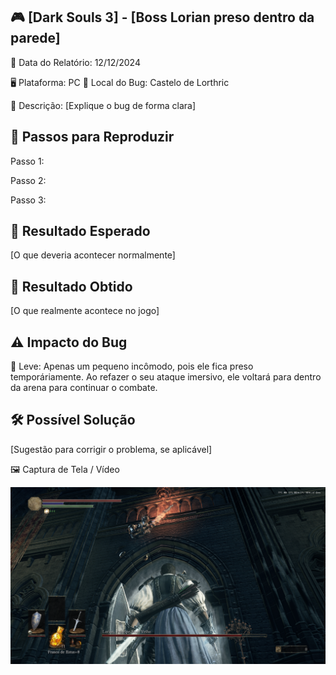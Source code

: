 ## 🎮 [Dark Souls 3] - [Boss Lorian preso dentro da parede] 

📅 Data do Relatório: 12/12/2024

🖥️ Plataforma: PC
📍 Local do Bug: Castelo de Lorthric 

📝 Descrição: [Explique o bug de forma clara] 

## 🔄 Passos para Reproduzir 

Passo 1:

Passo 2: 

Passo 3:

## 🎯 Resultado Esperado 

[O que deveria acontecer normalmente]  

## 🚨 Resultado Obtido 

[O que realmente acontece no jogo]  

## ⚠ Impacto do Bug 

🔹 Leve: Apenas um pequeno incômodo, pois ele fica preso temporáriamente. Ao refazer o seu ataque imersivo, ele voltará para dentro da arena para continuar o combate. 

## 🛠 Possível Solução 

[Sugestão para corrigir o problema, se aplicável]  

🖼️ Captura de Tela / Vídeo 

![Bug do Dark Souls 3](https://github.com/Pedr0-Raposo/Portfolio_Beta_Tester/blob/main/Bugs%20Relatados/imagens/%5BDarkSouls3%5D%20Boss%20na%20parede.png)
